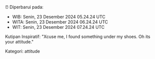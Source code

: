 ⏰ Diperbarui pada:
- WIB: Senin, 23 Desember 2024 05.24.24 UTC
- WITA: Senin, 23 Desember 2024 06.24.24 UTC
- WIT: Senin, 23 Desember 2024 07.24.24 UTC

Kutipan Inspiratif:
"Xcuse me, I found something under my shoes. Oh its your attitude."


Kategori: attitude

